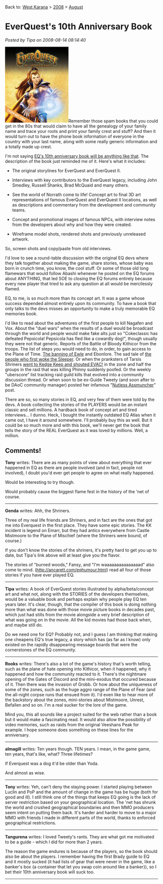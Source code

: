 Back to: [West Karana](/posts/westkarana.md) > [2008](/posts/2008/westkarana.md) > [August](./westkarana.md)
# EverQuest's 10th Anniversary Book

*Posted by Tipa on 2008-08-14 08:14:40*

![](../../../uploads/2008/08/everquest10ann.jpg "everquest10ann")Remember those spam books that you could get in the 80s that would claim to have all the genealogy of your family name and trace your roots and print your family crest and stuff? And then it would turn out to have the phone book information of everyone in the country with your last name, along with some really generic information and a totally made up crest.

I'm not saying [EQ's 10th anniversary book will be anything like that](http://www.bradygames.com/promotions/promotion.asp?promo=136637). The description of the book just reminded me of it. Here's what it includes:


 * The original storylines for EverQuest and EverQuest II.

 * Interviews with key contributors to the EverQuest legacy, including John Smedley, Russell Shanks, Brad McQuaid and many others.


 * See the world of Norrath come to life! Concept art to final 3D art representations of famous EverQuest and EverQuest II locations, as well as descriptions and commentary from the development and community teams.


 * Concept and promotional images of famous NPCs, with interview notes from the developers about why and how they were created.


 * Wireframe model shots, rendered shots and previously unreleased artwork.





So, screen shots and copy/paste from old interviews.

I'd love to see a round-table discussion with the original EQ devs where they talk together about making the game, share stories, whose baby was born in crunch time, you know, the cool stuff. Or some of those old long flamewars that would follow Abashi whenever he posted on the EQ forums about ANYTHING, that led SOE to closing the EQ forums entirely because every new player that tried to ask any question at all would be mercilessly flamed.

EQ, to me, is so much more than its concept art. It was a game whose success depended almost entirely upon its community. To have a book that only talks to the devs misses an opportunity to make a truly memorable EQ memories book.

I'd like to read about the adventures of the first people to kill Nagafen and Vox. About the "duel wars" when the results of a duel would be broadcast through the world and people would make fake alts just so "Cokeclassic has defeated Pepsicola! Pepsicola has fled like a cowardly dog!", though usually they were not that generic. Reports of the Battle of Bloody Kithicor from the troops. The list of steps you would need to do, in order, to gain access to the Plane of Time. [The banning of Ewle](http://eq2flames.com/your-guild-sucks/818-ebonlore.html) and Ebonlore. The sad tale of [the people who first woke the Sleeper](http://www.mmorchive.net/2008/03/20/ban-galore/#more-74). Or when the pranksters of Tarsis Shriners [went to Kedge Keep and shouted EVAC!](http://www.gweep.com/posts/evac.htm) in the zone and half the groups in the raid that was killing Phinny suddenly poofed. Or the weekly "uberscore" list tracking raid guild kills that evolved into a community discussion thread. Or when soon to be ex-Guide Tweety (and soon after to be DAoC community manager) posted her infamous "[Nutless Assmuncher](http://eatingbees.brokentoys.org/the-wayback-machine/try-being-a-guide-you/)" post.

There are so, so many stories in EQ, and very few of them were told by the devs. A book collecting the stories of the PLAYERS would be an instant classic and sell millions. A hardback book of concept art and tired interviews... I dunno. Heck, I bought the instantly outdated EQ Atlas when it came out, I have it around somewhere. I'll probably buy this as well. But it could be so much more and with this book, we'll never get the book that tells the story of the REAL EverQuest as it was loved by millions. Well, a million.

## Comments!

**Tony** writes: There are as many points of view about everything that ever happened in EQ as there are people involved (and in fact, people not involved), I doubt you'd ever get people to agree on what really happened.

Would be interesting to try though.

Would probably cause the biggest flame fest in the history of the 'net of course.

---

**Genda** writes: Ahh, the Shriners.

Three of my real life friends are Shriners, and in fact are the ones that got me into Everquest in the first place. They have some epic stories. The KK incident is legend on Emarr, but they had antics everywhere from Castle Mistmoore to the Plane of Mischief (where the Shriners were bound, of course.)

If you don't know the stories of the shriners, it's pretty hard to get you up to date, but Tipa's link above will at least give you the flavor.

The stories of "burned woods," Fansy, and "I'm waaaaaaaaaaaaaaad" also come to mind. (http://ancarett.com/eqhumour.html) read all four of those stories if you have ever played EQ.

---

**Tipa** writes: A book of EverQuest stories illustrated by alpha/beta/concept art and what not, along with the STORIES of the developers themselves, would be a valuable book and perhaps explain why people play EQ ten years later. It's clear, though, that the compiler of this book is doing nothing more than what was done with those movie picture books in decades past, which just had stills from the movie alongside a very brief description of what was going on in the movie. All the kid movies had those back when, and maybe still do.

Do we need one for EQ? Probably not, and I guess I am thinking that making one cheapens EQ's true legacy, a story which has (as far as I know) only existed on the rapidly disappearing message boards that were the cornerstones of the EQ community.

---

**Rooks** writes: There's also a lot of the game's history that's worth telling, such as the plane of hate opening into Kithicor, when it happened, why it happened and how the community reacted to it. There's the nightmare opening of the Gates of Discord and the mini-exodus that occured because of it. Then there was the invasion of Grobb. Or how about the uniqueness of some of the zones, such as the huge aggro range of the Plane of Fear (and the all-night corpse runs that ensued from it). I'd even like to hear more of the backstory about the zones, mini-stories about Mistmoore, Unrest, Befallen and so on. I'm a real sucker for the lore of the game.

Mind you, this all sounds like a project suited for the web rather than a book but it would make a fascinating read. It would also allow the possibility of video memories, such as raids from the original Veeshans Peak for example. I hope someone does something on these lines for the anniversary.

---

**almagill** writes: Ten years though.
TEN years.
I mean, in the game game, ten years, that's like, what? Three lifetimes?

If Everquest was a dog it'd be older than Yoda.

And almost as wise.

---

**Tony** writes: Yeh, can't deny the staying power. I started playing between Luclin and PoP and the amount of change in the game has be huge (both for good and ill). I still think one of the things that keeps EQ going is the lack of server restriction based on your geographical location. The 'net has shrunk the world and crushed geographical boundaries and then MMO producers seem intent on putting them back. It's harder and harder to move to a major MMO with friends I made in different parts of the world, thanks to enforced geographical restrictions.

---

**Tangurena** writes: I loved Tweety's rants. They are what got me motivated to be a guide - which I did for more than 2 years. 

The reason the game endures is because of the players, so the book should also be about the players. I remember having the first Brady guide to EQ and it mostly sucked (it had lists of gear that were never in the game, like a banker's box {a container that let you swap coin around like a banker}), so I bet their 10th anniversary book will suck too.

---

